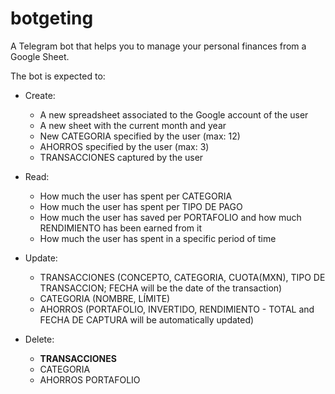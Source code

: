 # botgeting
A Telegram bot that helps you to manage your personal finances from a Google Sheet.

The bot is expected to:

- Create:
  - A new spreadsheet associated to the Google account of the user
  - A new sheet with the current month and year
  - New CATEGORIA specified by the user (max: 12)
  - AHORROS specified by the user (max: 3)
  - TRANSACCIONES captured by the user

- Read:
  - How much the user has spent per CATEGORIA
  - How much the user has spent per TIPO DE PAGO
  - How much the user has saved per PORTAFOLIO and how much RENDIMIENTO has been earned from it
  - How much the user has spent in a specific period of time

- Update:
  - TRANSACCIONES (CONCEPTO, CATEGORIA, CUOTA(MXN), TIPO DE TRANSACCION; FECHA will be the date of the transaction)
  - CATEGORIA (NOMBRE, LÍMITE)
  - AHORROS (PORTAFOLIO, INVERTIDO, RENDIMIENTO - TOTAL and FECHA DE CAPTURA will be automatically updated)

- Delete:
  - **TRANSACCIONES**
  - CATEGORIA
  - AHORROS PORTAFOLIO